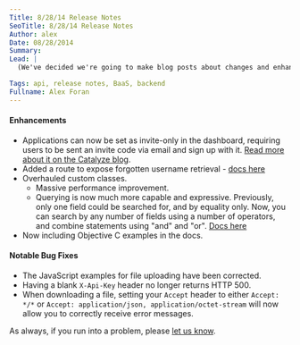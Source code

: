 ```yaml
---
Title: 8/28/14 Release Notes
SeoTitle: 8/28/14 Release Notes
Author: alex
Date: 08/28/2014
Summary: 
Lead: |
  (We've decided we're going to make blog posts about changes and enhancements to the Catalyze v2 API when we release them, starting today.)

Tags: api, release notes, BaaS, backend
Fullname: Alex Foran
---
```

#### Enhancements

* Applications can now be set as invite-only in the dashboard, requiring users to be sent an invite code via email and sign up with it. [Read more about it on the Catalyze blog](https://catalyze.io/blog/invite-only-applications/).
* Added a route to expose forgotten username retrieval - [docs here](https://resources.catalyze.io/#send-username-reminder)
* Overhauled custom classes.
    * Massive performance improvement.
    * Querying is now much more capable and expressive. Previously, only one field could be searched for, and by equality only. Now, you can search by any number of fields using a number of operators, and combine statements using "and" and "or". [Docs here](https://resources.catalyze.io/#filter-class-entries)
* Now including Objective C examples in the docs.

#### Notable Bug Fixes

* The JavaScript examples for file uploading have been corrected.
* Having a blank `X-Api-Key` header no longer returns HTTP 500.
* When downloading a file, setting your `Accept` header to either `Accept: */*` or `Accept: application/json, application/octet-stream` will now allow you to correctly receive error messages.

As always, if you run into a problem, please [let us know](https://catalyzeio.zendesk.com/).

